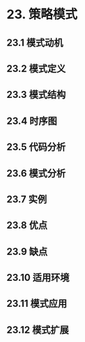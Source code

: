 # 23. 策略模式

## 23.1 模式动机

## 23.2 模式定义

## 23.3 模式结构

## 23.4 时序图

## 23.5 代码分析

## 23.6 模式分析

## 23.7 实例

## 23.8 优点

## 23.9 缺点

## 23.10 适用环境

## 23.11 模式应用

## 23.12 模式扩展
